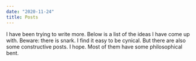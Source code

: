 ```yaml
---
date: "2020-11-24"
title: Posts
---
```


I have been trying to write more. Below is a list of the ideas I have come up with. Beware: there is snark. I find it easy to be cynical. But there are also some constructive posts. I hope. Most of them have some philosophical bent.
